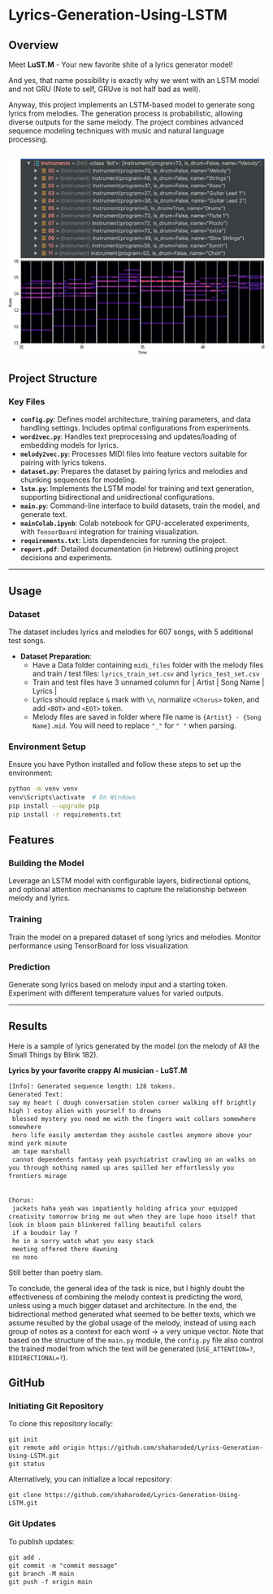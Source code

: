 # Lyrics-Generation-Using-LSTM

## Overview
Meet **LuST.M** - Your new favorite shite of a lyrics generator model!

And yes, that name possibility is exactly why we went with an LSTM model and not GRU (Note to self, GRUve is not half bad as well).

Anyway, this project implements an LSTM-based model to generate song lyrics from melodies. The generation process is probabilistic, allowing diverse outputs for the same melody. The project combines advanced sequence modeling techniques with music and natural language processing.

![midi image](Images/midi_image.png)
---

## Project Structure

### Key Files
- **`config.py`**: Defines model architecture, training parameters, and data handling settings. Includes optimal configurations from experiments.
- **`word2vec.py`**: Handles text preprocessing and updates/loading of embedding models for lyrics.
- **`melody2vec.py`**: Processes MIDI files into feature vectors suitable for pairing with lyrics tokens.
- **`dataset.py`**: Prepares the dataset by pairing lyrics and melodies and chunking sequences for modeling.
- **`lstm.py`**: Implements the LSTM model for training and text generation, supporting bidirectional and unidirectional configurations.
- **`main.py`**: Command-line interface to build datasets, train the model, and generate text.
- **`mainColab.ipynb`**: Colab notebook for GPU-accelerated experiments, with `TensorBoard` integration for training visualization.
- **`requirements.txt`**: Lists dependencies for running the project.
- **`report.pdf`**: Detailed documentation (in Hebrew) outlining project decisions and experiments.

---

## Usage

### Dataset
The dataset includes lyrics and melodies for 607 songs, with 5 additional test songs. 

- **Dataset Preparation**:
  - Have a Data folder containing `midi_files` folder with the melody files and train / test files: `lyrics_train_set.csv` and `lyrics_test_set.csv`
  - Train and test files have 3 unnamed column for | Artist | Song Name | Lyrics |
  - Lyrics should replace `&` mark with `\n`, normalize `<Chorus>` token, and add `<BOT>` and `<EOT>` token.
  - Melody files are saved in folder where file name is `{Artist} - {Song Name}.mid`. You will need to replace `"_"` for `" "` when parsing. 

### Environment Setup
Ensure you have Python installed and follow these steps to set up the environment:

```bash
python -m venv venv
venv\Scripts\activate  # On Windows
pip install --upgrade pip
pip install -r requirements.txt
```

## Features
### Building the Model
Leverage an LSTM model with configurable layers, bidirectional options, and optional attention mechanisms to capture the relationship between melody and lyrics.

### Training
Train the model on a prepared dataset of song lyrics and melodies. Monitor performance using TensorBoard for loss visualization.

### Prediction
Generate song lyrics based on melody input and a starting token. Experiment with different temperature values for varied outputs.

---

## Results

Here is a sample of lyrics generated by the model (on the melody of All the Small Things by Blink 182).

**Lyrics by your favorite crappy AI musician - LuST.M**

```
[Info]: Generated sequence length: 128 tokens.
Generated Text:
say my heart ( dough conversation stolen corner walking off brightly high ) estoy alien with yourself to drowns
 blessed mystery you need me with the fingers wait collars somewhere somewhere
 hero life easily amsterdam they asshole castles anymore above your mind york minute
 am tape marshall
 cannot dependents fantasy yeah psychiatrist crawling on an walks on you through nothing named up ares spilled her effortlessly you frontiers mirage


Chorus:
 jackets haha yeah was impatiently holding africa your equipped creativity tomorrow bring me out when they are lupe hooo itself that look in bloom pain blinkered falling beautiful colors
 if a boudoir lay ?
 he in a sorry watch what you easy stack
 meeting offered there dawning
 no nono
```
Still better than poetry slam.

To conclude, the general idea of the task is nice, but I highly doubt the effectiveness of combining the melody context is predicting the word, unless using a much bigger dataset and architecture.
In the end, the bidirectional method generated what seemed to be better texts, which we assume resulted by the global usage of the melody, instead of using each group of notes as a context for each word -> a very unique vector.
Note that based on the structure of the `main.py` module, the `config.py` file also control the trained model from which the text will be generated (`USE_ATTENTION=?`, `BIDIRECTIONAL=?`).

## GitHub
### Initiating Git Repository
To clone this repository locally:
```
git init
git remote add origin https://github.com/shaharoded/Lyrics-Generation-Using-LSTM.git
git status
```
Alternatively, you can initialize a local repository:
```
git clone https://github.com/shaharoded/Lyrics-Generation-Using-LSTM.git
```

### Git Updates
To publish updates:
```
git add .
git commit -m "commit message"
git branch -M main
git push -f origin main
```